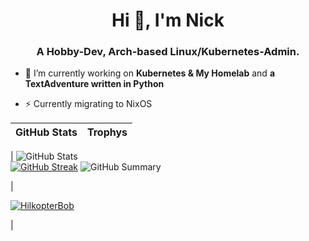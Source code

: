 <h1 align="center">Hi 👋, I'm Nick</h1>
<h3 align="center">A Hobby-Dev, Arch-based Linux/Kubernetes-Admin.</h3>

- 🔭 I’m currently working on **Kubernetes & My Homelab** and **a TextAdventure written in Python**

- ⚡ Currently migrating to NixOS

| GitHub Stats | Trophys |
|----------|----------|
| 
![GitHub Stats](http://github-profile-summary-cards.vercel.app/api/cards/stats?username=HilkopterBob&theme=tokyonight)  
[![GitHub Streak](https://github-readme-streak-stats.herokuapp.com?user=HilkopterBob&theme=tokyonight&hide_border=true&date_format=j%20M%5B%20Y%5D&card_width=480)](https://git.io/streak-stats)
![GitHub Summary](http://github-profile-summary-cards.vercel.app/api/cards/profile-details?username=HilkopterBob&theme=tokyonight)

| <p align="left"> <a href="https://github.com/ryo-ma/github-profile-trophy"><img src="https://github-profile-trophy.vercel.app/?username=HilkopterBob" alt="HilkopterBob" /></a> </p> |




